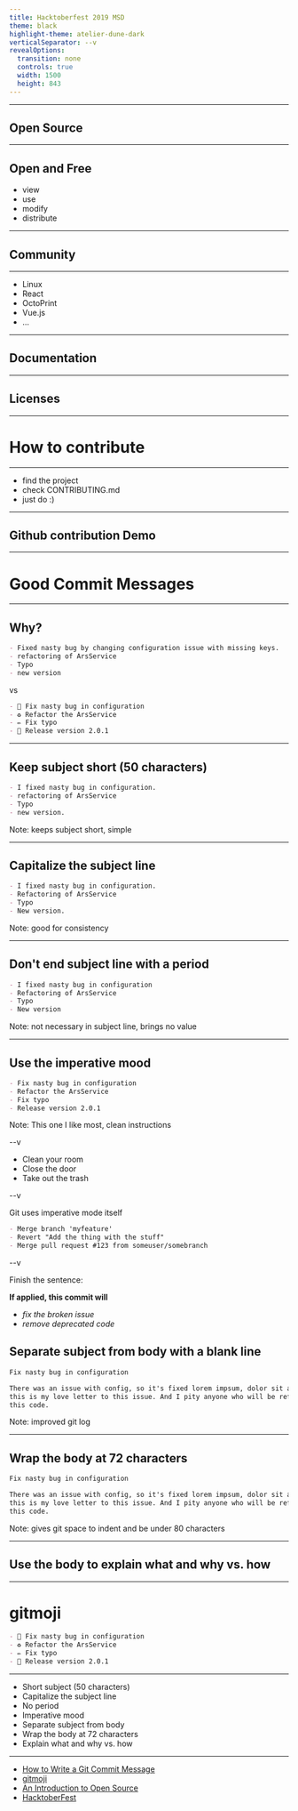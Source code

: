 ```yaml
---
title: Hacktoberfest 2019 MSD
theme: black
highlight-theme: atelier-dune-dark
verticalSeparator: --v
revealOptions:
  transition: none
  controls: true
  width: 1500
  height: 843
---
```


<!-- .slide: data-background="./first.png" -->

---

<!-- .slide: data-background="./default.png" -->

## Open Source

---

<!-- .slide: data-background="./default.png" -->

## Open and Free

- view
- use
- modify
- distribute

---

<!-- .slide: data-background="./default.png" -->

## Community

---

<!-- .slide: data-background="./default.png" -->

- Linux
- React
- OctoPrint
- Vue.js
- ...

---

<!-- .slide: data-background="./default.png" -->

## Documentation

---

<!-- .slide: data-background="./default.png" -->

## Licenses

---

<!-- .slide: data-background="./default.png" -->

# How to contribute

---

<!-- .slide: data-background="./default.png" -->

- find the project
- check CONTRIBUTING.md
- just do :)

---

<!-- .slide: data-background="./default.png" -->

## Github contribution Demo

---

<!-- .slide: data-background="./default.png" -->

# Good Commit Messages

---

<!-- .slide: data-background="./default.png" -->

## Why?

```md
- Fixed nasty bug by changing configuration issue with missing keys.
- refactoring of ArsService
- Typo
- new version
```

vs

```md
- 🐛 Fix nasty bug in configuration
- ♻️ Refactor the ArsService
- ✏️ Fix typo
- 🔖 Release version 2.0.1
```

---

<!-- .slide: data-background="./default.png" -->

## Keep subject short (50 characters)

```md
- I fixed nasty bug in configuration.
- refactoring of ArsService
- Typo
- new version.
```

Note: keeps subject short, simple

---

<!-- .slide: data-background="./default.png" -->

## Capitalize the subject line

```md
- I fixed nasty bug in configuration.
- Refactoring of ArsService
- Typo
- New version.
```

Note: good for consistency

---

<!-- .slide: data-background="./default.png" -->

## Don't end subject line with a period

```md
- I fixed nasty bug in configuration
- Refactoring of ArsService
- Typo
- New version
```

Note: not necessary in subject line, brings no value

---

<!-- .slide: data-background="./default.png" -->

## Use the imperative mood

```md
- Fix nasty bug in configuration
- Refactor the ArsService
- Fix typo
- Release version 2.0.1
```

Note: This one I like most, clean instructions

--v

<!-- .slide: data-background="./default.png" -->

- Clean your room
- Close the door
- Take out the trash

--v

<!-- .slide: data-background="./default.png" -->

Git uses imperative mode itself

```md
- Merge branch 'myfeature'
- Revert "Add the thing with the stuff"
- Merge pull request #123 from someuser/somebranch
```

--v

<!-- .slide: data-background="./default.png" -->

Finish the sentence:

**If applied, this commit will**

- _fix the broken issue_
- _remove deprecated code_

## Separate subject from body with a blank line

<!-- .slide: data-background="./default.png" -->

```md
Fix nasty bug in configuration

There was an issue with config, so it's fixed lorem impsum, dolor sit amet, con
this is my love letter to this issue. And I pity anyone who will be refactoring
this code.
```

Note: improved git log

---

<!-- .slide: data-background="./default.png" -->

## Wrap the body at 72 characters

```md
Fix nasty bug in configuration

There was an issue with config, so it's fixed lorem impsum, dolor sit amet, con
this is my love letter to this issue. And I pity anyone who will be refactoring
this code.
```

Note: gives git space to indent and be under 80 characters

---

<!-- .slide: data-background="./default.png" -->

## Use the body to explain what and why vs. how

---

<!-- .slide: data-background="./default.png" -->

# gitmoji

```md
- 🐛 Fix nasty bug in configuration
- ♻️ Refactor the ArsService
- ✏️ Fix typo
- 🔖 Release version 2.0.1
```

---

<!-- .slide: data-background="./default.png" -->

- Short subject (50 characters)
- Capitalize the subject line
- No period
- Imperative mood
- Separate subject from body
- Wrap the body at 72 characters
- Explain what and why vs. how

---

<!-- .slide: data-background="./default.png" -->

- [How to Write a Git Commit Message](https://chris.beams.io/posts/git-commit/)
- [gitmoji](https://gitmoji.carloscuesta.me/)
- [An Introduction to Open Source](https://www.digitalocean.com/community/tutorial_series/an-introduction-to-open-source)
- [HacktoberFest](https://hacktoberfest.digitalocean.com)
